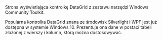 ﻿Strona wyświetlająca kontrolkę DataGrid z zestawu narzędzi Windows Community Toolkit.

Popularna kontrolka DataGrid znana ze środowisk Silverlight i WPF jest już dostępna w systemie Windows 10. Prezentuje ona dane w postaci tabeli złożonej z wierszy i kolumn, którą można dostosowywać.
